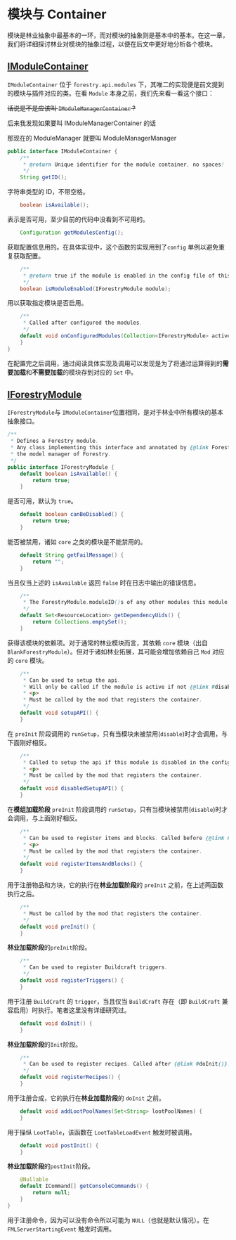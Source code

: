 # 模块与 Container

模块是林业抽象中最基本的一环，而对模块的抽象则是基本中的基本。在这一章，我们将详细探讨林业对模块的抽象过程，以便在后文中更好地分析各个模块。

## [IModuleContainer](/source/api/modules/IModuleContainer.html)

`IModuleContainer` 位于 `forestry.api.modules` 下，其唯二的实现便是前文提到的模块与插件对应的类。在看 `Module` 本身之前，我们先来看一看这个接口：

~~话说是不是应该叫 `IModuleManagerContainer` ?~~

<heimu>后来我发现如果要叫 IModuleManagerContainer 的话</heimu>

<heimu>那现在的 ModuleManager 就要叫 ModuleManagerManager</heimu>

```java
public interface IModuleContainer {
	/**
	 * @return Unique identifier for the module container, no spaces!
	 */
	String getID();
```

字符串类型的 ID，不带空格。

```java
	boolean isAvailable();
```

表示是否可用，至少目前的代码中没看到不可用的。

```java
	Configuration getModulesConfig();
```

获取配置信息用的。在具体实现中，这个函数的实现用到了`config` 单例以避免重复获取配置。

```java
	/**
	 * @return true if the module is enabled in the config file of this container.
	 */
	boolean isModuleEnabled(IForestryModule module);
```

用以获取指定模块是否启用。

```java
	/**
	 * Called after configured the modules.
	 */
	default void onConfiguredModules(Collection<IForestryModule> activeModules, Collection<IForestryModule> unloadedModules) {
	}
}
```

在配置完之后调用，通过阅读具体实现及调用可以发现是为了将通过运算得到的**需要加载**和**不需要加载**的模块存到对应的 `Set` 中。

## [IForestryModule](/source/api/modules/IForestryModule.html)

`IForestryModule`与 `IModuleContainer`位置相同，是对于林业中所有模块的基本抽象接口。

```java
/**
 * Defines a Forestry module.
 * Any class implementing this interface and annotated by {@link ForestryModule} to be loaded by
 * the model manager of Forestry.
 */
public interface IForestryModule {
	default boolean isAvailable() {
		return true;
	}
```

是否可用，默认为 `true`。

```java
	default boolean canBeDisabled() {
		return true;
	}
```

能否被禁用，诸如 `core` 之类的模块是不能禁用的。

```java
	default String getFailMessage() {
		return "";
	}
```

当且仅当上述的 `isAvailable` 返回 `false` 时在日志中输出的错误信息。

```java
	/**
	 * The ForestryModule.moduleID()s of any other modules this module depends on.
	 */
	default Set<ResourceLocation> getDependencyUids() {
		return Collections.emptySet();
	}
```

获得该模块的依赖项。对于通常的林业模块而言，其依赖 `core` 模块（出自`BlankForestryModule`）。但对于诸如林业拓展，其可能会增加依赖自己 `Mod` 对应的 `core` 模块。

```java
	/**
	 * Can be used to setup the api.
	 * Will only be called if the module is active if not {@link #disabledSetupAPI()} will be called.
	 * <p>
	 * Must be called by the mod that registers the container.
	 */
	default void setupAPI() {
	}
```

在 `preInit` 阶段调用的 `runSetup`，只有当模块未被禁用(`disable`)时才会调用，与下面刚好相反。

```java
	/**
	 * Called to setup the api if this module is disabled in the config or has missing dependencies.
	 * <p>
	 * Must be called by the mod that registers the container.
	 */
	default void disabledSetupAPI() {
	}
```

在**模组加载阶段** `preInit` 阶段调用的 `runSetup`，只有当模块被禁用(`disable`)时才会调用，与上面刚好相反。

```java
	/**
	 * Can be used to register items and blocks. Called before {@link #preInit()}.
	 * <p>
	 * Must be called by the mod that registers the container.
	 */
	default void registerItemsAndBlocks() {
	}
```

用于注册物品和方块，它的执行在**林业加载阶段**的 `preInit` 之前，在上述两函数执行之后。

```java
	/**
	 * Must be called by the mod that registers the container.
	 */
	default void preInit() {
	}
```

**林业加载阶段**的`preInit`阶段。

```java
	/**
	 * Can be used to register Buildcraft triggers.
	 */
	default void registerTriggers() {
	}
```

用于注册 `BuildCraft` 的 `trigger`，当且仅当 `BuildCraft` 存在（即 `BuildCraft` 兼容启用）时执行。笔者这里没有详细研究过。

```java
	default void doInit() {
	}
```

**林业加载阶段**的`Init`阶段。

```java
	/**
	 * Can be used to register recipes. Called after {@link #doInit()}.
	 */
	default void registerRecipes() {
	}
```

用于注册合成，它的执行在**林业加载阶段**的 `doInit` 之前。

```java
	default void addLootPoolNames(Set<String> lootPoolNames) {
	}
```

用于操纵 `LootTable`，该函数在 `LootTableLoadEvent` 触发时被调用。

```java
	default void postInit() {
	}
```

**林业加载阶段**的`postInit`阶段。

```java
	@Nullable
	default ICommand[] getConsoleCommands() {
		return null;
	}
}
```

用于注册命令，因为可以没有命令所以可能为 `NULL`（也就是默认情况）。在 `FMLServerStartingEvent` 触发时调用。
